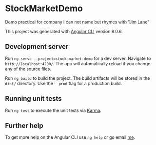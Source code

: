 # StockMarketDemo
Demo practical for company I can not name but rhymes with "Jim Lane"

This project was generated with [Angular CLI](https://github.com/angular/angular-cli) version 8.0.6.

## Development server

Run `ng serve --project=stock-market-demo` for a dev server. Navigate to `http://localhost:4200/`. The app will automatically reload if you change any of the source files.

Run `ng build` to build the project. The build artifacts will be stored in the `dist/` directory. Use the `--prod` flag for a production build.

## Running unit tests

Run `ng test` to execute the unit tests via [Karma](https://karma-runner.github.io).

## Further help

To get more help on the Angular CLI use `ng help` or go email [me](scranet@gmail.com).
